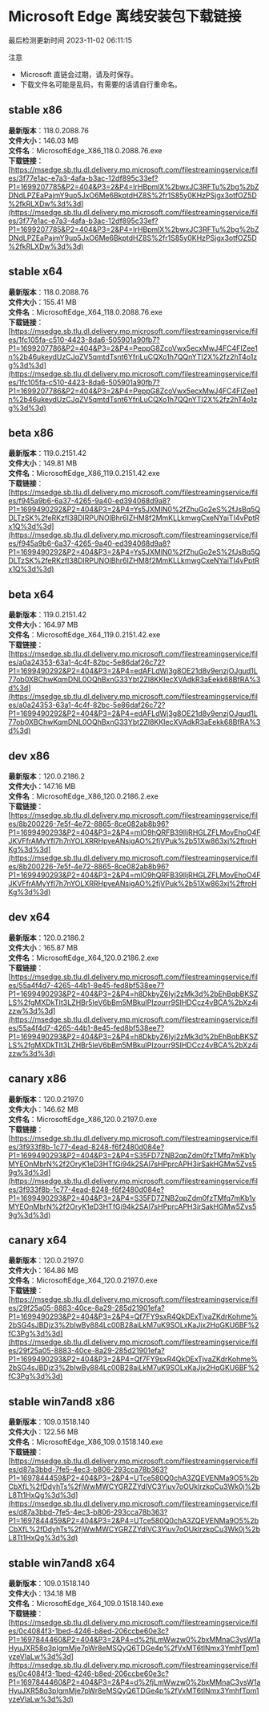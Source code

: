 # Microsoft Edge 离线安装包下载链接
最后检测更新时间
2023-11-02 06:11:15

注意
* Microsoft 直链会过期，请及时保存。
* 下载文件名可能是乱码，有需要的话请自行重命名。

## stable x86
**最新版本**：118.0.2088.76  
**文件大小**：146.03 MB  
**文件名**：MicrosoftEdge_X86_118.0.2088.76.exe  
**下载链接**：[https://msedge.sb.tlu.dl.delivery.mp.microsoft.com/filestreamingservice/files/3f77e1ac-e7a3-4afa-b3ac-12df895c33ef?P1=1699207785&P2=404&P3=2&P4=IrHBpmlX%2bwxJC3RFTu%2bg%2bZDNdLPZEaPajmY9up5JxO6Me6BkptdHZ8S%2fr1S85y0KHzPSjgx3otfOZ5D%2fkRLXDw%3d%3d](https://msedge.sb.tlu.dl.delivery.mp.microsoft.com/filestreamingservice/files/3f77e1ac-e7a3-4afa-b3ac-12df895c33ef?P1=1699207785&P2=404&P3=2&P4=IrHBpmlX%2bwxJC3RFTu%2bg%2bZDNdLPZEaPajmY9up5JxO6Me6BkptdHZ8S%2fr1S85y0KHzPSjgx3otfOZ5D%2fkRLXDw%3d%3d)  

## stable x64
**最新版本**：118.0.2088.76  
**文件大小**：155.41 MB  
**文件名**：MicrosoftEdge_X64_118.0.2088.76.exe  
**下载链接**：[https://msedge.sb.tlu.dl.delivery.mp.microsoft.com/filestreamingservice/files/1fc105fa-c510-4423-8da6-505901a90fb7?P1=1699207786&P2=404&P3=2&P4=PeppG8ZcoVwx5ecxMwJ4FC4FIZee1n%2b46ukeydUzCJqZV5qmtdTsnt6YfriLuCQXo1h7QQnYTI2X%2fz2hT4o1zg%3d%3d](https://msedge.sb.tlu.dl.delivery.mp.microsoft.com/filestreamingservice/files/1fc105fa-c510-4423-8da6-505901a90fb7?P1=1699207786&P2=404&P3=2&P4=PeppG8ZcoVwx5ecxMwJ4FC4FIZee1n%2b46ukeydUzCJqZV5qmtdTsnt6YfriLuCQXo1h7QQnYTI2X%2fz2hT4o1zg%3d%3d)  

## beta x86
**最新版本**：119.0.2151.42  
**文件大小**：149.81 MB  
**文件名**：MicrosoftEdge_X86_119.0.2151.42.exe  
**下载链接**：[https://msedge.sb.tlu.dl.delivery.mp.microsoft.com/filestreamingservice/files/f945a9b6-6a37-4265-9a40-ed394068d9a8?P1=1699490292&P2=404&P3=2&P4=Ys5JXMlN0%2fZhuGo2eS%2fJsBq5QDLTzSK%2feRKzfl38DIRPUNOlBhr6IZHM8f2MmKLLkmwgCxeNYaiTI4vPptRx1Q%3d%3d](https://msedge.sb.tlu.dl.delivery.mp.microsoft.com/filestreamingservice/files/f945a9b6-6a37-4265-9a40-ed394068d9a8?P1=1699490292&P2=404&P3=2&P4=Ys5JXMlN0%2fZhuGo2eS%2fJsBq5QDLTzSK%2feRKzfl38DIRPUNOlBhr6IZHM8f2MmKLLkmwgCxeNYaiTI4vPptRx1Q%3d%3d)  

## beta x64
**最新版本**：119.0.2151.42  
**文件大小**：164.97 MB  
**文件名**：MicrosoftEdge_X64_119.0.2151.42.exe  
**下载链接**：[https://msedge.sb.tlu.dl.delivery.mp.microsoft.com/filestreamingservice/files/a0a24353-63a1-4c4f-82bc-5e86daf26c72?P1=1699490292&P2=404&P3=2&P4=edAFLdWj3g8OE21d8v9enzjOJgud1L77ob0XBChwKqmDNL0OQhBxnG33Ybt2Zl8KKIecXVAdkR3aEekk68BfRA%3d%3d](https://msedge.sb.tlu.dl.delivery.mp.microsoft.com/filestreamingservice/files/a0a24353-63a1-4c4f-82bc-5e86daf26c72?P1=1699490292&P2=404&P3=2&P4=edAFLdWj3g8OE21d8v9enzjOJgud1L77ob0XBChwKqmDNL0OQhBxnG33Ybt2Zl8KKIecXVAdkR3aEekk68BfRA%3d%3d)  

## dev x86
**最新版本**：120.0.2186.2  
**文件大小**：147.16 MB  
**文件名**：MicrosoftEdge_X86_120.0.2186.2.exe  
**下载链接**：[https://msedge.sb.tlu.dl.delivery.mp.microsoft.com/filestreamingservice/files/8b200226-7e5f-4e72-8865-8ce082ab8b96?P1=1699490293&P2=404&P3=2&P4=mlO9hQRFB39lljRHGLZFLMovEhoO4FJKVFfrAMyYfI7h7nYOLXRRHpyeANsigAO%2fjVPuk%2b51Xw863xj%2ftroHKg%3d%3d](https://msedge.sb.tlu.dl.delivery.mp.microsoft.com/filestreamingservice/files/8b200226-7e5f-4e72-8865-8ce082ab8b96?P1=1699490293&P2=404&P3=2&P4=mlO9hQRFB39lljRHGLZFLMovEhoO4FJKVFfrAMyYfI7h7nYOLXRRHpyeANsigAO%2fjVPuk%2b51Xw863xj%2ftroHKg%3d%3d)  

## dev x64
**最新版本**：120.0.2186.2  
**文件大小**：165.87 MB  
**文件名**：MicrosoftEdge_X64_120.0.2186.2.exe  
**下载链接**：[https://msedge.sb.tlu.dl.delivery.mp.microsoft.com/filestreamingservice/files/55a4f4d7-4265-44b1-8e45-fed8bf538ee7?P1=1699490293&P2=404&P3=2&P4=h8DkbyZ6Iyj2zMk3d%2bEhBqbBKSZLS%2fgMXDkTIt3LZHBr5IeV6bBm5MBkuIPIzourr9SIHDCcz4vBCA%2bXz4izzw%3d%3d](https://msedge.sb.tlu.dl.delivery.mp.microsoft.com/filestreamingservice/files/55a4f4d7-4265-44b1-8e45-fed8bf538ee7?P1=1699490293&P2=404&P3=2&P4=h8DkbyZ6Iyj2zMk3d%2bEhBqbBKSZLS%2fgMXDkTIt3LZHBr5IeV6bBm5MBkuIPIzourr9SIHDCcz4vBCA%2bXz4izzw%3d%3d)  

## canary x86
**最新版本**：120.0.2197.0  
**文件大小**：146.62 MB  
**文件名**：MicrosoftEdge_X86_120.0.2197.0.exe  
**下载链接**：[https://msedge.sb.tlu.dl.delivery.mp.microsoft.com/filestreamingservice/files/3f933f8b-1c77-4ead-8248-f6f2480d084e?P1=1699490293&P2=404&P3=2&P4=S35FD7ZNB2qpZdm0fzTMfq7mKb1yMYEOnMbrN%2f2OryK1eD3HTfGi94k2SAI7sHPprcAPH3irSakHGMw5Zvs59g%3d%3d](https://msedge.sb.tlu.dl.delivery.mp.microsoft.com/filestreamingservice/files/3f933f8b-1c77-4ead-8248-f6f2480d084e?P1=1699490293&P2=404&P3=2&P4=S35FD7ZNB2qpZdm0fzTMfq7mKb1yMYEOnMbrN%2f2OryK1eD3HTfGi94k2SAI7sHPprcAPH3irSakHGMw5Zvs59g%3d%3d)  

## canary x64
**最新版本**：120.0.2197.0  
**文件大小**：164.86 MB  
**文件名**：MicrosoftEdge_X64_120.0.2197.0.exe  
**下载链接**：[https://msedge.sb.tlu.dl.delivery.mp.microsoft.com/filestreamingservice/files/29f25a05-8883-40ce-8a29-285d21901efa?P1=1699490293&P2=404&P3=2&P4=Qf7FY9sxR4QkDExTjvaZKdrKohme%2bSG4sJBDjz3%2bIwBy884Lc00B28aiLkM7uK9SOLxKaJjx2HqGKU6BF%2fC3Pg%3d%3d](https://msedge.sb.tlu.dl.delivery.mp.microsoft.com/filestreamingservice/files/29f25a05-8883-40ce-8a29-285d21901efa?P1=1699490293&P2=404&P3=2&P4=Qf7FY9sxR4QkDExTjvaZKdrKohme%2bSG4sJBDjz3%2bIwBy884Lc00B28aiLkM7uK9SOLxKaJjx2HqGKU6BF%2fC3Pg%3d%3d)  

## stable win7and8 x86
**最新版本**：109.0.1518.140  
**文件大小**：122.56 MB  
**文件名**：MicrosoftEdge_X86_109.0.1518.140.exe  
**下载链接**：[https://msedge.sb.tlu.dl.delivery.mp.microsoft.com/filestreamingservice/files/d87a3bbd-7fe5-4ec3-b806-293cca78b363?P1=1697844459&P2=404&P3=2&P4=UTce580Q0chA3ZQEVENMa9O5%2bCbXfL%2fDdyhTs%2fjWwMWCYGRZZYdIVC3Yiuv7oOUklrzkpCu3Wk0j%2bL8Tt1HxQg%3d%3d](https://msedge.sb.tlu.dl.delivery.mp.microsoft.com/filestreamingservice/files/d87a3bbd-7fe5-4ec3-b806-293cca78b363?P1=1697844459&P2=404&P3=2&P4=UTce580Q0chA3ZQEVENMa9O5%2bCbXfL%2fDdyhTs%2fjWwMWCYGRZZYdIVC3Yiuv7oOUklrzkpCu3Wk0j%2bL8Tt1HxQg%3d%3d)  

## stable win7and8 x64
**最新版本**：109.0.1518.140  
**文件大小**：134.18 MB  
**文件名**：MicrosoftEdge_X64_109.0.1518.140.exe  
**下载链接**：[https://msedge.sb.tlu.dl.delivery.mp.microsoft.com/filestreamingservice/files/0c4084f3-1bed-4246-b8ed-206ccbe60e3c?P1=1697844460&P2=404&P3=2&P4=d%2fjLmWwzw0%2bxMMnaC3ysW1aHyuJXR58q3pIgmMje7pWr8eMSQyQ6TDGe4p%2fVxMT6tlNmx3YmhfTpm1yzeVlaLw%3d%3d](https://msedge.sb.tlu.dl.delivery.mp.microsoft.com/filestreamingservice/files/0c4084f3-1bed-4246-b8ed-206ccbe60e3c?P1=1697844460&P2=404&P3=2&P4=d%2fjLmWwzw0%2bxMMnaC3ysW1aHyuJXR58q3pIgmMje7pWr8eMSQyQ6TDGe4p%2fVxMT6tlNmx3YmhfTpm1yzeVlaLw%3d%3d)  

